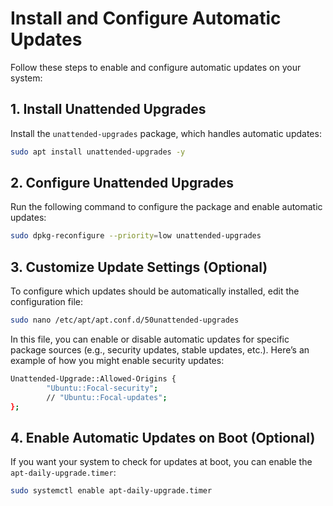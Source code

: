 # Install and Configure Automatic Updates

Follow these steps to enable and configure automatic updates on your system:

## 1. Install Unattended Upgrades
Install the `unattended-upgrades` package, which handles automatic updates:
```bash
sudo apt install unattended-upgrades -y
```

## 2. Configure Unattended Upgrades
Run the following command to configure the package and enable automatic updates:
```bash
sudo dpkg-reconfigure --priority=low unattended-upgrades
```

## 3. Customize Update Settings (Optional)
To configure which updates should be automatically installed, edit the configuration file:
```bash
sudo nano /etc/apt/apt.conf.d/50unattended-upgrades
```
In this file, you can enable or disable automatic updates for specific package sources (e.g., security updates, stable updates, etc.). Here’s an example of how you might enable security updates:
```bash
Unattended-Upgrade::Allowed-Origins {
        "Ubuntu::Focal-security";
        // "Ubuntu::Focal-updates";
};
```

## 4. Enable Automatic Updates on Boot (Optional)
If you want your system to check for updates at boot, you can enable the `apt-daily-upgrade.timer`:
```bash
sudo systemctl enable apt-daily-upgrade.timer
```
